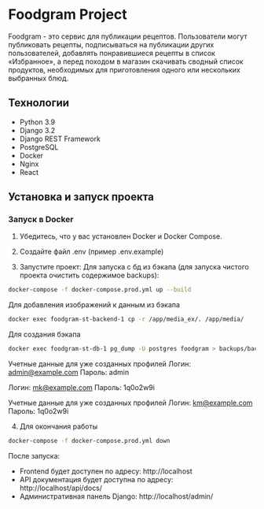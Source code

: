 # Foodgram Project

Foodgram - это сервис для публикации рецептов. Пользователи могут публиковать рецепты, подписываться на публикации других пользователей, добавлять понравившиеся рецепты в список «Избранное», а перед походом в магазин скачивать сводный список продуктов, необходимых для приготовления одного или нескольких выбранных блюд.

## Технологии

- Python 3.9
- Django 3.2
- Django REST Framework
- PostgreSQL
- Docker
- Nginx
- React

## Установка и запуск проекта

### Запуск в Docker

1. Убедитесь, что у вас установлен Docker и Docker Compose.

2. Создайте файл .env (пример .env.example)

3. Запустите проект:
Для запуска с бд из бэкапа (для запуска чистого проекта очистить содержимое backups):
```bash
docker-compose -f docker-compose.prod.yml up --build
```
Для добавления изображений к данным из бэкапа
```bash
docker exec foodgram-st-backend-1 cp -r /app/media_ex/. /app/media/
```

Для создания бэкапа
```bash
docker exec foodgram-st-db-1 pg_dump -U postgres foodgram > backups/backup.sql
```

Учетные данные для уже созданных профилей
Логин: admin@example.com
Пароль: admin

Логин: mk@example.com
Пароль: 1q0o2w9i

Учетные данные для уже созданных профилей
Логин: km@example.com
Пароль: 1q0o2w9i

4. Для окончания работы
```bash
docker-compose -f docker-compose.prod.yml down
```

После запуска:
- Frontend будет доступен по адресу: http://localhost
- API документация будет доступна по адресу: http://localhost/api/docs/
- Административная панель Django: http://localhost/admin/
```

